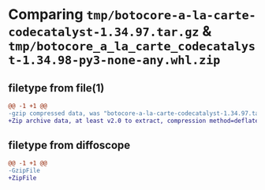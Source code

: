# Comparing `tmp/botocore-a-la-carte-codecatalyst-1.34.97.tar.gz` & `tmp/botocore_a_la_carte_codecatalyst-1.34.98-py3-none-any.whl.zip`

## filetype from file(1)

```diff
@@ -1 +1 @@
-gzip compressed data, was "botocore-a-la-carte-codecatalyst-1.34.97.tar", last modified: Fri May  3 01:04:35 2024, max compression
+Zip archive data, at least v2.0 to extract, compression method=deflate
```

## filetype from diffoscope

```diff
@@ -1 +1 @@
-GzipFile
+ZipFile
```

